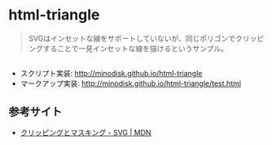 # html-triangle

> SVGはインセットな線をサポートしていないが、同じポリゴンでクリッピングすることで一見インセットな線を描けるというサンプル。

##

- スクリプト実装: http://minodisk.github.io/html-triangle
- マークアップ実装: http://minodisk.github.io/html-triangle/test.html

## 参考サイト

- [クリッピングとマスキング - SVG | MDN](https://developer.mozilla.org/ja/docs/Web/SVG/Tutorial/Clipping_and_masking)
